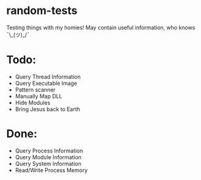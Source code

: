 # random-tests
Testing things with my homies! May contain useful information, who knows ¯\\\_(ツ)\_/¯

# Todo:

- Query Thread Information
- Query Executable Image
- Pattern scanner
- Manually Map DLL
- Hide Modules
- Bring Jesus back to Earth

# Done:
- Query Process Information
- Query Module Information
- Query System Information
- Read/Write Process Memory
